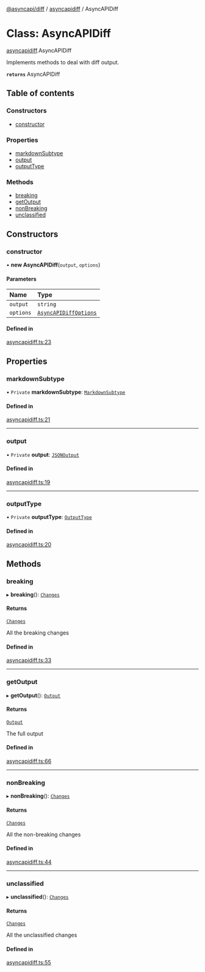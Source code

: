 [@asyncapi/diff](../README.md) / [asyncapidiff](../modules/asyncapidiff.md) / AsyncAPIDiff

# Class: AsyncAPIDiff

[asyncapidiff](../modules/asyncapidiff.md).AsyncAPIDiff

Implements methods to deal with diff output.

**`returns`** AsyncAPIDiff

## Table of contents

### Constructors

- [constructor](asyncapidiff.AsyncAPIDiff.md#constructor)

### Properties

- [markdownSubtype](asyncapidiff.AsyncAPIDiff.md#markdownsubtype)
- [output](asyncapidiff.AsyncAPIDiff.md#output)
- [outputType](asyncapidiff.AsyncAPIDiff.md#outputtype)

### Methods

- [breaking](asyncapidiff.AsyncAPIDiff.md#breaking)
- [getOutput](asyncapidiff.AsyncAPIDiff.md#getoutput)
- [nonBreaking](asyncapidiff.AsyncAPIDiff.md#nonbreaking)
- [unclassified](asyncapidiff.AsyncAPIDiff.md#unclassified)

## Constructors

### constructor

• **new AsyncAPIDiff**(`output`, `options`)

#### Parameters

| Name | Type |
| :------ | :------ |
| `output` | `string` |
| `options` | [`AsyncAPIDiffOptions`](../interfaces/index.AsyncAPIDiffOptions.md) |

#### Defined in

[asyncapidiff.ts:23](https://github.com/asyncapi/diff/blob/867b9b4/src/asyncapidiff.ts#L23)

## Properties

### markdownSubtype

• `Private` **markdownSubtype**: [`MarkdownSubtype`](../modules/index.md#markdownsubtype)

#### Defined in

[asyncapidiff.ts:21](https://github.com/asyncapi/diff/blob/867b9b4/src/asyncapidiff.ts#L21)

___

### output

• `Private` **output**: [`JSONOutput`](../interfaces/index.JSONOutput.md)

#### Defined in

[asyncapidiff.ts:19](https://github.com/asyncapi/diff/blob/867b9b4/src/asyncapidiff.ts#L19)

___

### outputType

• `Private` **outputType**: [`OutputType`](../modules/index.md#outputtype)

#### Defined in

[asyncapidiff.ts:20](https://github.com/asyncapi/diff/blob/867b9b4/src/asyncapidiff.ts#L20)

## Methods

### breaking

▸ **breaking**(): [`Changes`](../modules/index.md#changes)

#### Returns

[`Changes`](../modules/index.md#changes)

All the breaking changes

#### Defined in

[asyncapidiff.ts:33](https://github.com/asyncapi/diff/blob/867b9b4/src/asyncapidiff.ts#L33)

___

### getOutput

▸ **getOutput**(): [`Output`](../modules/index.md#output)

#### Returns

[`Output`](../modules/index.md#output)

The full output

#### Defined in

[asyncapidiff.ts:66](https://github.com/asyncapi/diff/blob/867b9b4/src/asyncapidiff.ts#L66)

___

### nonBreaking

▸ **nonBreaking**(): [`Changes`](../modules/index.md#changes)

#### Returns

[`Changes`](../modules/index.md#changes)

All the non-breaking changes

#### Defined in

[asyncapidiff.ts:44](https://github.com/asyncapi/diff/blob/867b9b4/src/asyncapidiff.ts#L44)

___

### unclassified

▸ **unclassified**(): [`Changes`](../modules/index.md#changes)

#### Returns

[`Changes`](../modules/index.md#changes)

All the unclassified changes

#### Defined in

[asyncapidiff.ts:55](https://github.com/asyncapi/diff/blob/867b9b4/src/asyncapidiff.ts#L55)
